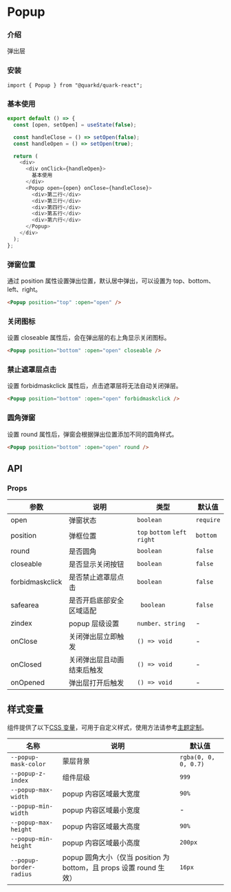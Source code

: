 # Popup

### 介绍

弹出层

### 安装

```tsx
import { Popup } from "@quarkd/quark-react";
```

### 基本使用

```js
export default () => {
  const [open, setOpen] = useState(false);

  const handleClose = () => setOpen(false);
  const handleOpen = () => setOpen(true);

  return (
    <div>
      <div onClick={handleOpen}>
        基本使用
      </div>
      <Popup open={open} onClose={handleClose}>
        <div>第二行</div>
        <div>第三行</div>
        <div>第四行</div>
        <div>第五行</div>
        <div>第六行</div>
      </Popup>
    </div>
  );
};
```

### 弹窗位置

通过 position 属性设置弹出位置，默认居中弹出，可以设置为 top、bottom、left、right。

```html
<Popup position="top" :open="open" />
```

### 关闭图标

设置 closeable 属性后，会在弹出层的右上角显示关闭图标。

```html
<Popup position="bottom" :open="open" closeable />
```

### 禁止遮罩层点击

设置 forbidmaskclick 属性后，点击遮罩层将无法自动关闭弹层。

```html
<Popup position="bottom" :open="open" forbidmaskclick />
```

### 圆角弹窗

设置 round 属性后，弹窗会根据弹出位置添加不同的圆角样式。

```html
<Popup position="bottom" :open="open" round />
```

## API

### Props

| 参数      | 说明                     | 类型                          | 默认值    |
| --------- | ------------------------ | ----------------------------- | --------- |
| open      | 弹窗状态                 | `boolean`                     | `require` |
| position  | 弹框位置                 | `top` `bottom` `left` `right` | `bottom`  |
| round     | 是否圆角                 | `boolean `                    | `false`   |
| closeable | 是否显示关闭按钮         | `boolean`                     | `false`   |
| forbidmaskclick  | 是否禁止遮罩层点击 | `boolean`                     | `false`   |
| safearea  | 是否开启底部安全区域适配 | ` boolean`                    | `false`   |
| zindex    | popup 层级设置           | `number、string`              | -         |
| onClose  | 关闭弹出层立即触发            | `() => void`                 | -         |
| onClosed | 关闭弹出层且动画结束后触发 | `() => void` | -         |
| onOpened | 弹出层打开后触发 | `() => void` | -         |

## 样式变量

组件提供了以下[CSS 变量](https://developer.mozilla.org/zh-CN/docs/Web/CSS/Using_CSS_custom_properties)，可用于自定义样式，使用方法请参考[主题定制](#/zh-CN/guide/theme)。

| 名称                    | 说明                                                                | 默认值               |
| ----------------------- | ------------------------------------------------------------------- | -------------------- |
| `--popup-mask-color`    | 蒙层背景                                                            | `rgba(0, 0, 0, 0.7)` |
| `--popup-z-index`       | 组件层级                                                            | `999`                |
| `--popup-max-width`     | popup 内容区域最大宽度                                              | `90%`                |
| `--popup-min-width`     | popup 内容区域最小宽度                                              | -                    |
| `--popup-max-height`    | popup 内容区域最大高度                                              | `90%`                |
| `--popup-min-height`    | popup 内容区域最小高度                                              | `200px`              |
| `--popup-border-radius` | popup 圆角大小（仅当 position 为 bottom，且 props 设置 round 生效） | `16px`               |
